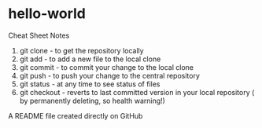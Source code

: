 # hello-world
Cheat Sheet Notes

1) git clone  - to get the repository locally  
2) git add    - to add a new file to the local clone  
3) git commit - to commit your change to the local clone  
4) git push   - to push your change to the central repository  
5) git status - at any time to see status of files  
6) git checkout - reverts to last committed version in your local repository ( by permanently deleting, so health warning!)  

A README file created directly on GitHub
